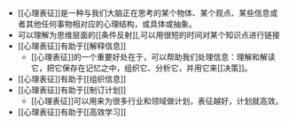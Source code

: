 - [[心理表征]]是一种与我们大脑正在思考的某个物体、某个观点、某些信息或者其他任何事物相对应的心理结构，或具体或抽象。
- 可以理解为思维层面的[[条件反射]],可以用很短的时间对某个知识点进行链接
- [[心理表征]]有助于[[解释信息]]
    - [[心理表征]]的一个重要好处在于，可以帮助我们处理信息：理解和解读它，把它保存在记忆之中，组织它、分析它，并用它来[[决策]]。
- [[心理表征]]有助于[[组织信息]]
- [[心理表征]]有助于[[制订计划]]
    - [[心理表征]]可以用来为很多行业和领域做计划，表征越好，计划就高效。
- [[心理表征]]有助于[[高效学习]]
